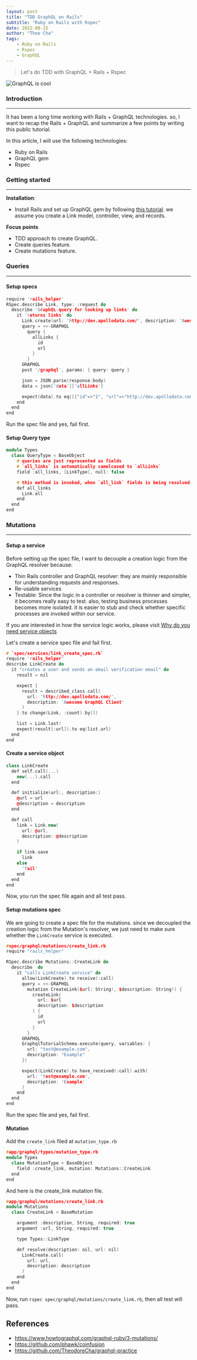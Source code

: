 ```yaml
---
layout: post
title: "TDD GraphQL on Rails"
subtitle: "Ruby on Rails with Rspec"
date: 2022-08-15
author: "Theo Cha"
tags:
    - Ruby on Rails
    - Rspec
    - GraphQL
---
```



> Let's do TDD with GraphQL + Rails + Rspec

![GraphQL is cool](/img/post/graphql-is-cool.jpeg "GraphQL is cool")

### Introduction
----------------------------------------

It has been a long time working with Rails + GraphQL technologies. so, I want to recap the Rails + GraphQL and summarize a few points by writing this public tutorial.

In this article, I will use the following technologies:

- Ruby on Rails
- GraphQL gem
- Rspec

### Getting started
----------------------------------------

**Installation**:
- Install Rails and set up GraphQL gem by following [this tutorial](https://www.howtographql.com/graphql-ruby/1-getting-started/). we assume you create a Link model, controller, view, and records.

**Focus points**
- TDD approach to create GraphQL.
- Create queries feature.
- Create mutations feature.

### Queries
----------------------------------------

#### Setup specs

```cpp
require 'rails_helper'
RSpec.describe Link, type: :request do
  describe 'GraphQL query for looking up links' do
    it 'returns links' do
      Link.create(url: 'http://dev.apollodata.com/', description: 'Awesome GraphQL Client')
      query = <<-GRAPHQL
        query {
          allLinks {
            id
            url
          }
        }
      GRAPHQL
      post '/graphql', params: { query: query }

      json = JSON.parse(response.body)
      data = json['data']['allLinks']

      expect(data).to eq([{"id"=>"1", "url"=>"http://dev.apollodata.com/"}])
    end
  end
end
```

Run the spec file and yes, fail first.

#### Setup Query type
```cpp
module Types
  class QueryType < BaseObject
    # queries are just represented as fields
    # `all_links` is automatically camelcased to `allLinks`
    field :all_links, [LinkType], null: false

    # this method is invoked, when `all_link` fields is being resolved
    def all_links
      Link.all
    end
  end
end

```

### Mutations
----------------------------------------
#### Setup a service

Before setting up the spec file, I want to decouple a creation logic from the GraphQL resolver because:

- Thin Rails controller and GraphQL resolver: they are mainly responsible for understanding requests and responses.
- Re-usable services
- Testable: Since the logic in a controller or resolver is thinner and simpler, it becomes really easy to test. also, testing business processes becomes more isolated. it is easier to stub and check whether specific processes are invoked within our service.

If you are interested in how the service logic works, please visit [Why do you need service objects](https://theodorecha.github.io/2022/08/11/why-do-you-need-service-objects/)

Let's create a service spec file and fail first.

```cpp
# `spec/services/link_create_spec.rb`
require 'rails_helper'
describe LinkCreate do
  it "creates a user and sends an email verification email" do
    result = nil

    expect {
      result = described_class.call(
        url: 'http://dev.apollodata.com/',
        description: 'Awesome GraphQL Client'
      )
    }.to change(Link, :count).by(1)

    list = Link.last!
    expect(result[:url]).to eq(list.url)
  end
end
```

#### Create a service object
```cpp
class LinkCreate
  def self.call(...)
    new(...).call
  end

  def initialize(url:, description:)
    @url = url
    @description = description
  end

  def call
    link = Link.new(
      url: @url,
      description: @description
    )

    if link.save
      link
    else
      'fail'
    end
  end
end
```

Now, you run the spec file again and all test pass.

#### Setup mutations spec

We are going to create a spec file for the mutations. since we decoupled the creation logic from the Mutation's resolver, we just need to make sure whether the `LinkCreate` service is executed.

```cpp
#spec/graphql/mutations/create_link.rb
require "rails_helper"

RSpec.describe Mutations::CreateLink do
  describe  do
    it "calls LinkCreate service" do
      allow(LinkCreate).to receive(:call)
      query = <<-GRAPHQL
        mutation CreateLink($url: String!, $description: String!) {
          createLink(
            url: $url
            description: $description
          ) {
            id
            url
          }
        }
      GRAPHQL
      GraphqlTutorialSchema.execute(query, variables: {
        url: "test@example.com",
        description: "Example"
      })

      expect(LinkCreate).to have_received(:call).with(
        url: 'test@example.com',
        description: 'Example'
      )
    end
  end
end
```

Run the spec file and yes, fail first.

#### Mutation

Add the `create_link` filed at `mutation_type.rb`

```cpp
#app/graphql/types/mutation_type.rb
module Types
  class MutationType < BaseObject
    field :create_link, mutation: Mutations::CreateLink
  end
end
```
And here is the create_link mutation file.

```cpp
#app/graphql/mutations/create_link.rb
module Mutations
  class CreateLink < BaseMutation

    argument :description, String, required: true
    argument :url, String, required: true

    type Types::LinkType

    def resolve(description: nil, url: nil)
      LinkCreate.call(
        url: url,
        description: description
      )
    end
  end
end
```

Now, run `rspec spec/graphql/mutations/create_link.rb`, then all test will pass.

References
----------

- <https://www.howtographql.com/graphql-ruby/3-mutations/>
- <https://github.com/phawk/coinfusion>
- <https://github.com/TheodoreCha/graphql-practice>









